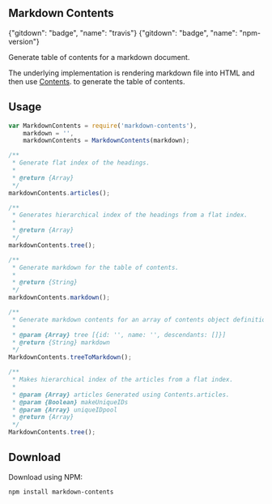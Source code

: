 ## Markdown Contents

{"gitdown": "badge", "name": "travis"}
{"gitdown": "badge", "name": "npm-version"}

Generate table of contents for a markdown document.

The underlying implementation is rendering markdown file into HTML and then use [Contents](https://github.com/gajus/contents).
 to generate the table of contents.

## Usage

```js
var MarkdownContents = require('markdown-contents'),
    markdown = '',
    markdownContents = MarkdownContents(markdown);

/**
 * Generate flat index of the headings.
 *
 * @return {Array}
 */
markdownContents.articles();

/**
 * Generates hierarchical index of the headings from a flat index.
 *
 * @return {Array}
 */
markdownContents.tree();

/**
 * Generate markdown for the table of contents.
 *
 * @return {String}
 */
markdownContents.markdown();

/**
 * Generate markdown contents for an array of contents object definition.
 *
 * @param {Array} tree [{id: '', name: '', descendants: []}]
 * @return {String} markdown
 */
MarkdownContents.treeToMarkdown();

/**
 * Makes hierarchical index of the articles from a flat index.
 * 
 * @param {Array} articles Generated using Contents.articles.
 * @param {Boolean} makeUniqueIDs
 * @param {Array} uniqueIDpool
 * @return {Array}
 */
MarkdownContents.tree();
```

## Download

Download using NPM:

```sh
npm install markdown-contents
```